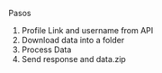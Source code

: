 
Pasos
1. Profile Link and username from API
2. Download data into a folder
3. Process Data
4. Send response and data.zip